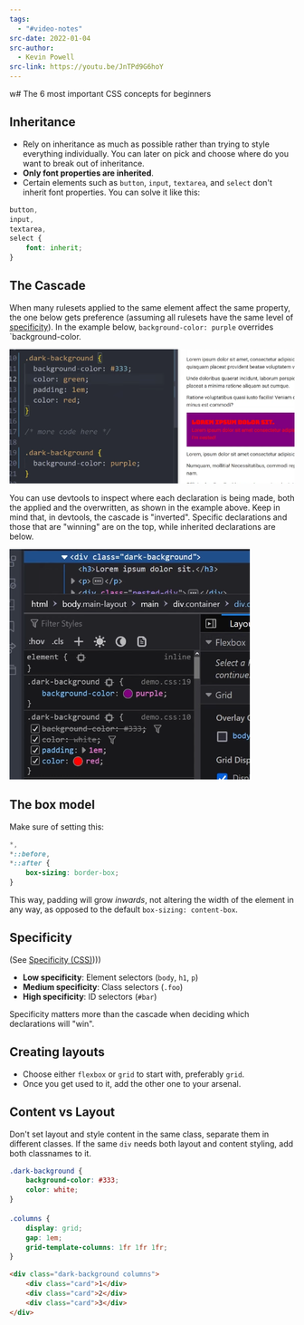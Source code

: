 ```yaml
---
tags:
  - "#video-notes"
src-date: 2022-01-04
src-author:
  - Kevin Powell
src-link: https://youtu.be/JnTPd9G6hoY
---
```

w# The 6 most important CSS concepts for beginners

## Inheritance

- Rely on inheritance as much as possible rather than trying to style everything individually. You can later on pick and choose where do you want to break out of inheritance.
- **Only font properties are inherited**.
- Certain elements such as `button`, `input`, `textarea`, and `select` don't inherit font properties. You can solve it like this:

```css
button,
input,
textarea,
select {
	font: inherit;
}
```

## The Cascade

When many rulesets applied to the same element affect the same property, the one below gets preference (assuming all rulesets have the same level of [specificity](#Specificity)). In the example below, `background-color: purple` overrides `background-color.

![Pasted image 20241024184804](../../utilities/attachments/Pasted%20image%2020241024184804.png)

You can use devtools to inspect where each declaration is being made, both the applied and the overwritten, as shown in the example above. Keep in mind that, in devtools, the cascade is "inverted". Specific declarations and those that are "winning" are on the top, while inherited declarations are below.

![Pasted image 20241024191841](../../utilities/attachments/Pasted%20image%2020241024191841.png)

## The box model

Make sure of setting this:

```css
*,
*::before,
*::after {
	box-sizing: border-box;
}
```

This way, padding will grow *inwards*, not altering the width of the element in any way, as opposed to the default `box-sizing: content-box`.

## Specificity

(See [Specificity (CSS)](CSS))))

- **Low specificity**: Element selectors (`body`, `h1`, `p`)
- **Medium specificity**: Class selectors (`.foo`)
- **High specificity**: ID selectors (`#bar`)

Specificity matters more than the cascade when deciding which declarations will "win".

## Creating layouts

- Choose either `flexbox` or `grid` to start with, preferably `grid`.
- Once you get used to it, add the other one to your arsenal.

## Content vs Layout

Don't set layout and style content in the same class, separate them in different classes. If the same `div` needs both layout and content styling, add both classnames to it.

```css
.dark-background {
	background-color: #333;
	color: white;
}

.columns {
	display: grid;
	gap: 1em;
	grid-template-columns: 1fr 1fr 1fr;
}
```

```html
<div class="dark-background columns">
	<div class="card">1</div>
	<div class="card">2</div>
	<div class="card">3</div>
</div>
```
